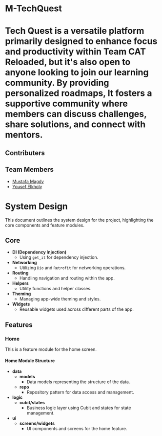 # M-TechQuest
Tech Quest is a versatile platform primarily designed to enhance focus and productivity within Team CAT Reloaded, but it's also open to anyone looking to join our learning community. By providing personalized roadmaps, It fosters a supportive community where members can discuss challenges, share solutions, and connect with mentors.
=======
## Contributers

## Team Members

* [Mustafa Magdy](https://github.com/mustafa-dev-nasr)
* [Yousef Elkholy](https://github.com/YousefElkholy22)

# System Design

This document outlines the system design for the project, highlighting the core components and feature modules.

## Core

- **DI (Dependency Injection)**
  - Using `get_it` for dependency injection.
- **Networking**
  - Utilizing `Dio` and `Retrofit` for networking operations.
- **Routing**
  - Handling navigation and routing within the app.
- **Helpers**
  - Utility functions and helper classes.
- **Theming**
  - Managing app-wide theming and styles.
- **Widgets**
  - Reusable widgets used across different parts of the app.

## Features

### Home

This is a feature module for the home screen.

#### Home Module Structure

- **data**
  - **models**
    - Data models representing the structure of the data.
  - **repo**
    - Repository pattern for data access and management.
- **logic**
  - **cubit/states**
    - Business logic layer using Cubit and states for state management.
- **ui**
  - **screens/widgets**
    - UI components and screens for the home feature.
